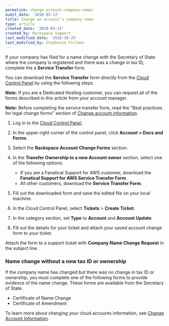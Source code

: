 ```yaml
---
permalink: change-account-company-name/
audit_date: '2018-03-13'
title: Change an account's company name
type: article
created_date: '2018-03-13'
created_by: Rackspace Support
last_modified_date: '2018-10-25'
last_modified_by: Stephanie Fillmon
---
```


If your company has filed for a name change with the Secretary of State
where the company is registered and there was a change in tax ID,
complete the a **Service Transfer** form.

You can download the **Service Transfer** form directly from
the [Cloud Control Panel](https://login.rackspace.com/) by using the following steps.

**Note:** If you are a Dedicated Hosting customer, you can request all of the forms described in this article from your account manager.


**Note:** Before completing the service transfer form, read the "Best practices for legal change forms" section of [Change account information](/support/how-to/change-account-information).

1. Log in to the [Cloud Control Panel](https://login.rackspace.com/).
2. In the upper-right corner of the control panel, click **Account > Docs and Forms**.
3. Select the **Rackspace Account Change Forms** section.
4. In the **Transfer Ownership to a new Account owner** section, select one of the following options:

   - If you are a Fanatical Support for AWS customer, download the **Fanatical Support for AWS Service Transfer Form**.
   - All other customers, download the **Service Transfer Form**.

5. Fill out the downloaded form and save the edited file on your local machine.
6. In the Cloud Control Panel, select **Tickets** > **Create Ticket**.
7. In the category section, set **Type** to **Account** and **Account Update**.
8. Fill out the details for your ticket and attach your saved account change form to your ticket.

Attach the form to a support ticket with **Company Name Change
Request** in the subject line.

### Name change without a new tax ID or ownership

If the company name has changed but there was no change in tax ID or
ownership, you must complete one of the following forms to provide
evidence of the name change. These forms are available from the Secretary of State.

- Certificate of Name Change
- Certificate of Amendment

To learn more about changing your cloud accounts information, see
[Change Account Information](/support/how-to/change-account-information).

